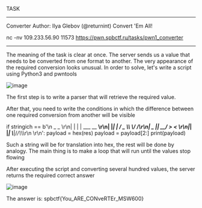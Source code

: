 TASK
_______________
Converter
Author: Ilya Glebov (@returnint)
Convert 'Em All!

nc -nv 109.233.56.90 11573
https://pwn.spbctf.ru/tasks/pwn1_converter
_______________

The meaning of the task is clear at once. The server sends us a value that needs to be converted from one 
format to another. The very appearance of the required conversion looks unusual. In order to solve, let's
write a script using Python3 and pwntools

![image](https://user-images.githubusercontent.com/76822573/113010278-623e7080-9181-11eb-80c2-ea15a95621b4.png)

The first step is to write a parser that will retrieve the required value.

After that, you need to write the conditions in which the difference between one required conversion from another
will be visible

if stringich == b'\n _   _             \r\n| | | |  ___ __  __\r\n| |_| | / _ \\\\ \\/ /\r\n|  _  ||  __/ >  < \r\n|_| |_| \\___|/_/\\_\\\r\n                   \r\n':
        payload = hex(res)
        payload = payload[2:]
        print(payload)
        
Such a string will be for translation into hex, the rest will be done by analogy. The main thing is to make a loop that
will run until the values stop flowing

After executing the script and converting several hundred values, the server returns the required correct answer

![image](https://user-images.githubusercontent.com/76822573/113011023-04f6ef00-9182-11eb-9efe-d8f832ee124c.png)

The answer is: spbctf{You_ARE_CONveRTEr_MSW600}
